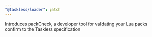 ```yaml
---
"@taskless/loader": patch
---
```


Introduces packCheck, a developer tool for validating your Lua packs confirm to the Taskless specification
